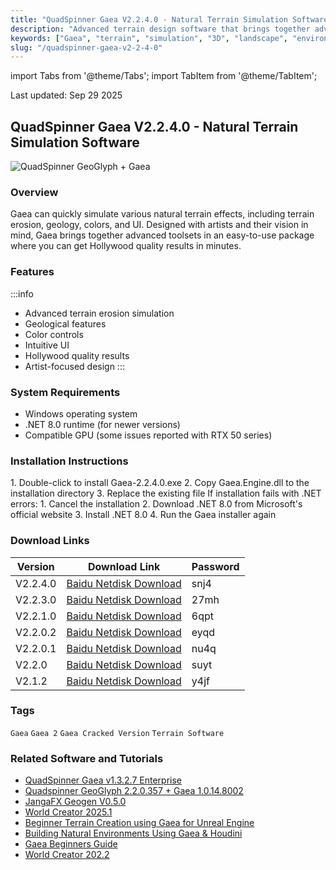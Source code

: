 ```yaml
---
title: "QuadSpinner Gaea V2.2.4.0 - Natural Terrain Simulation Software"
description: "Advanced terrain design software that brings together advanced toolsets for creating Hollywood quality results in minutes"
keywords: ["Gaea", "terrain", "simulation", "3D", "landscape", "environment"]
slug: "/quadspinner-gaea-v2-2-4-0"
---
```


import Tabs from '@theme/Tabs';
import TabItem from '@theme/TabItem';

<div class="time-stamp">Last updated: Sep 29 2025</div>

## QuadSpinner Gaea V2.2.4.0 - Natural Terrain Simulation Software

![QuadSpinner GeoGlyph + Gaea](https://www.gfxcamp.com/wp-content/uploads/2019/03/Quadspinner-GeoGlyph-Gaea.jpg)

### Overview

Gaea can quickly simulate various natural terrain effects, including terrain erosion, geology, colors, and UI. Designed with artists and their vision in mind, Gaea brings together advanced toolsets in an easy-to-use package where you can get Hollywood quality results in minutes.

### Features

:::info
- Advanced terrain erosion simulation
- Geological features
- Color controls
- Intuitive UI
- Hollywood quality results
- Artist-focused design
:::

### System Requirements

- Windows operating system
- .NET 8.0 runtime (for newer versions)
- Compatible GPU (some issues reported with RTX 50 series)

### Installation Instructions

<Tabs>
<TabItem value="install" label="Standard Installation" default>
1. Double-click to install Gaea-2.2.4.0.exe
2. Copy Gaea.Engine.dll to the installation directory
3. Replace the existing file
</TabItem>
<TabItem value="dependencies" label="Dependencies">
If installation fails with .NET errors:
1. Cancel the installation
2. Download .NET 8.0 from Microsoft's official website
3. Install .NET 8.0
4. Run the Gaea installer again
</TabItem>
</Tabs>

### Download Links

| Version | Download Link | Password |
|---------|---------------|----------|
| V2.2.4.0 | [Baidu Netdisk Download](https://pan.baidu.com/s/1bhCoD9iweQDp9OKvnf6PAg?pwd=snj4) | snj4 |
| V2.2.3.0 | [Baidu Netdisk Download](https://pan.baidu.com/s/1FaX3ce4SbnTva6cs9SaO2w?pwd=27mh) | 27mh |
| V2.2.1.0 | [Baidu Netdisk Download](https://pan.baidu.com/s/12le-679nSYFwKIo19Zpqg?pwd=6qpt) | 6qpt |
| V2.2.0.2 | [Baidu Netdisk Download](https://pan.baidu.com/s/1cg4IjqcJM3UQGVfCqNi_Pg?pwd=eyqd) | eyqd |
| V2.2.0.1 | [Baidu Netdisk Download](https://pan.baidu.com/s/19WFIk8fXzmXyLr30MjXxew?pwd=nu4q) | nu4q |
| V2.2.0 | [Baidu Netdisk Download](https://pan.baidu.com/s/1sbnsyzK-p1MD6rKEjeEmpg?pwd=suyt) | suyt |
| V2.1.2 | [Baidu Netdisk Download](https://pan.baidu.com/s/18lYy9DMThyDDzsMSgCy0ww?pwd=y4jf) | y4jf |

### Tags

`Gaea` `Gaea 2` `Gaea Cracked Version` `Terrain Software`

### Related Software and Tutorials

- [QuadSpinner Gaea v1.3.2.7 Enterprise](https://www.gfxcamp.com/quadspinner-gaea-v1029/)
- [Quadspinner GeoGlyph 2.2.0.357 + Gaea 1.0.14.8002](https://www.gfxcamp.com/quadspinner-geoglyph-gaea/)
- [JangaFX Geogen V0.5.0](https://www.gfxcamp.com/geogen/)
- [World Creator 2025.1](https://www.gfxcamp.com/world-creator-2025/)
- [Beginner Terrain Creation using Gaea for Unreal Engine](https://www.gfxcamp.com/beginner-terrain-creation-using-gaea-for-unreal-engine/)
- [Building Natural Environments Using Gaea & Houdini](https://www.gfxcamp.com/building-natural-environments-using-gaea-houdini/)
- [Gaea Beginners Guide](https://www.gfxcamp.com/gaea-beginners-guide/)
- [World Creator 202.2](https://www.gfxcamp.com/world-creator-2022/)

